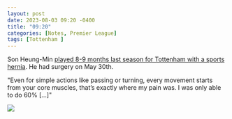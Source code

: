 ```yaml
---
layout: post
date: 2023-08-03 09:20 -0400
title: "09:20"
categories: [Notes, Premier League]
tags: [Tottenham ]
---
```


Son Heung-Min [played 8-9 months last season for Tottenham with a sports hernia](https://www.standard.co.uk/sport/football/son-heung-min-injury-tottenham-b1087840.html). He had surgery on May 30th.

"Even for simple actions like passing or turning, every movement starts from your core muscles, that’s exactly where my pain was. I was only able to do 60% [...]"

![](https://i.imgur.com/fMECA8d.jpg)


